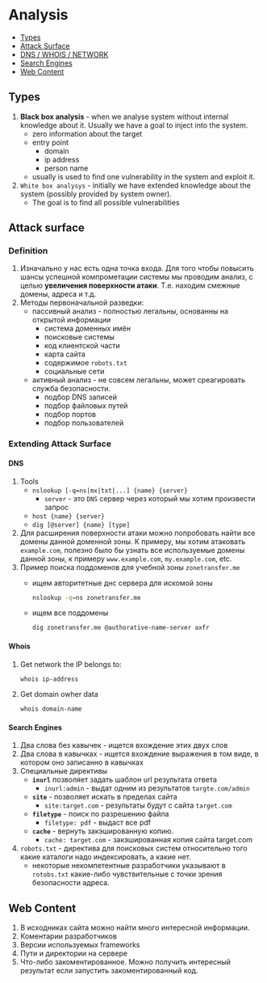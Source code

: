 # Analysis

  - [Types](#types)
  - [Attack Surface](#attack-surface)
  - [DNS / WHOIS / NETWORK](#dns--whois--network)
  - [Search Engines](#search-engines)
  - [Web Content](#web-content)


## Types
1. **Black box analysis** - when we analyse system without internal knowledge about it. Usually we have a goal to inject into the system.
    * zero information about the target
    * entry point
        * domain
        * ip address
        * person name
    * usually is used to find one vulnerability in the system and exploit it.
1. `White box analysys` - initially we have extended knowledge about the system (possibly provided by system owner).
    * The goal is to find all possible vulnerabilities

## Attack surface
### Definition
1. Изначально у нас есть одна точка входа. Для того чтобы повысить шансы успешной компрометации системы мы проводим анализ, с целью **увеличения поверхности атаки**. Т.е. находим смежные домены, адреса и т.д.
1. Методы первоначальной разведки:
    * пассивный анализ - полностью легальны, основанны на открытой информации
        * система доменных имён
        * поисковые системы
        * код клиентской части
        * карта сайта
        * содержимое `robots.txt`
        * социальные сети
    * активный анализ - не совсем легальны, может среагировать служба безопасности.
        * подбор DNS записей
        * подбор файловых путей
        * подбор портов
        * подбор пользователей

### Extending Attack Surface
#### DNS
1. Tools
    * `nslookup [-q=ns|mx|txt|...] {name} {server}`
        * `server` - это `DNS` сервер через который мы хотим произвести запрос
    * `host {name} {server}`
    * `dig [@server] {name} [type]`
1. Для расширения поверхности атаки можно попробовать найти все домены данной доменной зоны. К примеру, мы хотим атаковать `example.com`, полезно было бы узнать все используемые домены данной зоны, к примеру `www.example.com`, `my.example.com`, etc.
1. Пример поиска поддоменов для учебной зоны `zonetransfer.me`
    * ищем авторитетные днс сервера для искомой зоны

        ```bash
        nslookup -q=ns zonetransfer.me
        ```

    * ищем все поддомены

        ```bash
        dig zonetransfer.me @authorative-name-server axfr
        ```

#### Whois
1. Get network the IP belongs to:

    ```bash
    whois ip-address
    ```

1. Get domain owher data

    ```bash
    whois domain-name
    ```

#### Search Engines
1. Два слова без кавычек - ищется вхождение этих двух слов
1. Два слова в кавычках - ищется вхождение выражения в том виде, в котором оно записанно в кавычках
1. Специальные директивы
    * **`inurl`** позволяет задать шаблон url результата ответа
        * `inurl:admin` - выдат одним из результатов `targte.com/admin`
    * **`site`** - позволяет искать в пределах сайта
        * `site:target.com` - результаты будут с сайта `target.com`
    * **`filetype`** - поиск по разрешению файла
        * `filetype: pdf` - выдаст все pdf
    * **`cache`** - вернуть закэшированную копию.
        * `cache: target.com` - закэшированная копия сайта target.com
1. `robots.txt`  - директива для поисковых систем относительно того какие каталоги надо индексировать, а какие нет.
    * некоторые некомпетентные разработчики указывают в `rotobs.txt` какие-либо чувствительные с точки зрения безопасности адреса.

## Web Content
1. В исходниках сайта можно найти много интересной информации.
1. Коментарии разработчиков
1. Версии используемых frameworks
1. Пути и директории на сервере
1. Что-либо закоментированное. Можно получить интересный результат если запустить закоментированный код.
